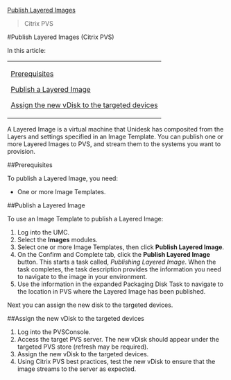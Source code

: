 [Publish Layered Images](layered_images_publish_co4)
 > Citrix PVS
#Publish Layered Images (Citrix PVS)
In this article:
<table>            <col></col>            <tbody>                <tr>                    <td>                        <p><a href="#Pre"> Prerequisites</a>                        </p>                        <p><a href="#Pub"> Publish a Layered Image</a>                        </p>                        <p><a href="#Assign"> Assign the new vDisk to the targeted devices</a>                        </p>                    </td>                </tr>            </tbody>        </table>
A Layered Image is a virtual machine that Unidesk has composited from the Layers and settings specified in an Image Template. You can publish one or more Layered Images  to PVS, and stream them to the systems you want to provision.
##Prerequisites<a name="Pre"></a>
To publish a Layered Image, you need:
<ul>            <li>One or more Image Templates.  </li>        </ul>
##Publish a Layered Image<a name="Pub"></a>
To use an Image Template to publish a Layered Image:
<ol>            <li>Log into the UMC.</li>            <li>Select the <b>Images</b> modules. </li>            <li>Select one or more Image Templates, then click  <b>Publish Layered Image</b>.</li>            <li>On the Confirm and Complete tab, click the <b>Publish Layered Image</b> button.  This starts a task called, <i>Publishing Layered Image</i>. When the task completes, the task description provides the information you need to navigate to the image in your environment.</li>            <li>Use the information in the expanded Packaging Disk Task to navigate to the location in PVS where the Layered Image has been published.</li>        </ol>
Next you can assign the new disk to the targeted devices.
##Assign the new vDisk to the targeted devices<a name="Assign"></a>
<ol>            <li>Log into the PVSConsole.</li>            <li>Access the target PVS server. The new vDisk should appear under the targeted PVS store (refresh may be required).</li>            <li>Assign the new vDisk to the targeted devices.</li>            <li>Using Citrix PVS best practices, test the new vDisk to ensure that the image streams to the server as expected.</li>        </ol>

